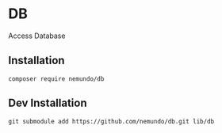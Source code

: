 # DB

Access Database 


## Installation 
```
composer require nemundo/db
```

## Dev Installation 
```
git submodule add https://github.com/nemundo/db.git lib/db
```


